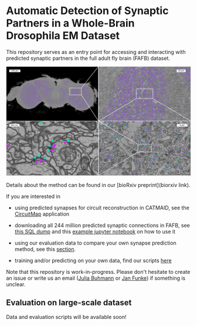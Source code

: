 # Automatic Detection of Synaptic Partners in a Whole-Brain Drosophila EM Dataset

This repository serves as an entry point for accessing and interacting with
predicted synaptic partners in the full adult fly brain (FAFB) dataset.

![method_figure](docs/_static/fafb_zoom_sequence.jpg)

Details about the method can be found in our [bioRxiv preprint](biorxiv link).

If you are interested in

- using predicted synapses for circuit reconstruction in CATMAID, see the
  [CircuitMap](http://github.com/unidesigner/circuitmap) application

- downloading all 244 million predicted synaptic connections in FAFB, see [this
  SQL dump](https://cremi.org/static/data/20191211_fafbv14_buhmann2019_li20190805.db)
  and this [example jupyter notebook](XXX) on how to use it

- using our evaluation data to compare your own synapse prediction method, see
  this [section](Evaluation-on-large-scale-dataset).

- training and/or predicting on your own data, find our scripts
  [here](https://github.com/funkelab/synful)

Note that this repository is work-in-progress. Please don't hesitate to create
an issue or write us an email ([Julia
Buhmann](mailto:buhmannj@janelia.hhmi.org) or [Jan
Funke](mailto:funkej@janelia.hhmi.org)) if something is unclear.

## Evaluation on large-scale dataset

Data and evaluation scripts will be available soon!
